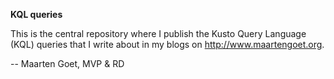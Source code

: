 **KQL queries**

This is the central repository where I publish the Kusto Query Language (KQL) queries that I write about in my blogs on http://www.maartengoet.org.

-- Maarten Goet, MVP & RD
